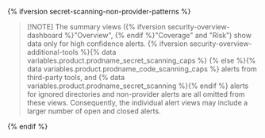 {% ifversion secret-scanning-non-provider-patterns %}

>[!NOTE] The summary views ({% ifversion security-overview-dashboard %}"Overview", {% endif %}"Coverage" and "Risk") show data only for high confidence alerts. {% ifversion security-overview-additional-tools %}{% data variables.product.prodname_secret_scanning_caps %} {% else %}{% data variables.product.prodname_code_scanning_caps %} alerts from third-party tools, and {% data variables.product.prodname_secret_scanning %}{% endif %} alerts for ignored directories and non-provider alerts are all omitted from these views. Consequently, the individual alert views may include a larger number of open and closed alerts.

{% endif %}
